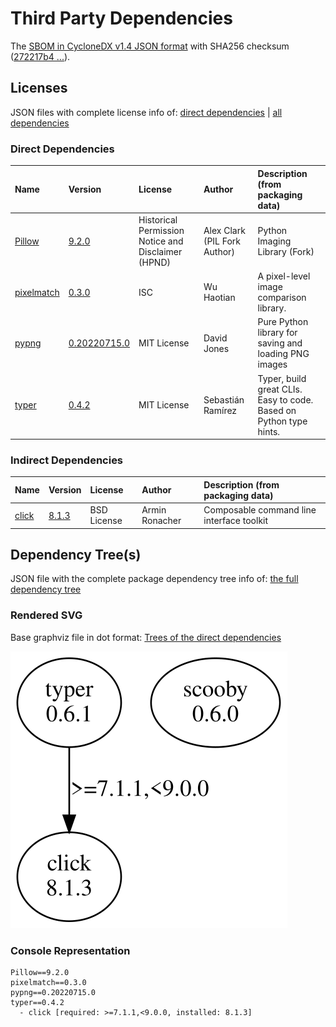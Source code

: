 # Third Party Dependencies

<!--[[[fill sbom_sha256()]]]-->
The [SBOM in CycloneDX v1.4 JSON format](https://github.com/sthagen/pilli/blob/default/sbom.json) with SHA256 checksum ([272217b4 ...](https://raw.githubusercontent.com/sthagen/pilli/default/sbom.json.sha256 "sha256:272217b4dfd5b090031b023eaad531aa3f809353cdf9b36b9c6c921bad3dccef")).
<!--[[[end]]] (checksum: eb1db7147fe175633c5c2b667fb1782e)-->
## Licenses 

JSON files with complete license info of: [direct dependencies](direct-dependency-licenses.json) | [all dependencies](all-dependency-licenses.json)

### Direct Dependencies

<!--[[[fill direct_dependencies_table()]]]-->
| Name                                                  | Version                                                      | License                                            | Author                       | Description (from packaging data)                                  |
|:------------------------------------------------------|:-------------------------------------------------------------|:---------------------------------------------------|:-----------------------------|:-------------------------------------------------------------------|
| [Pillow](https://python-pillow.org)                   | [9.2.0](https://pypi.org/project/Pillow/9.2.0/)              | Historical Permission Notice and Disclaimer (HPND) | Alex Clark (PIL Fork Author) | Python Imaging Library (Fork)                                      |
| [pixelmatch](https://github.com/whtsky/pixelmatch-py) | [0.3.0](https://pypi.org/project/pixelmatch/0.3.0/)          | ISC                                                | Wu Haotian                   | A pixel-level image comparison library.                            |
| [pypng](https://gitlab.com/drj11/pypng)               | [0.20220715.0](https://pypi.org/project/pypng/0.20220715.0/) | MIT License                                        | David Jones                  | Pure Python library for saving and loading PNG images              |
| [typer](https://github.com/tiangolo/typer)            | [0.4.2](https://pypi.org/project/typer/0.4.2/)               | MIT License                                        | Sebastián Ramírez            | Typer, build great CLIs. Easy to code. Based on Python type hints. |
<!--[[[end]]] (checksum: 5f7b767fc4f07b82af508c737bec2226)-->

### Indirect Dependencies

<!--[[[fill indirect_dependencies_table()]]]-->
| Name                                          | Version                                        | License     | Author         | Description (from packaging data)         |
|:----------------------------------------------|:-----------------------------------------------|:------------|:---------------|:------------------------------------------|
| [click](https://palletsprojects.com/p/click/) | [8.1.3](https://pypi.org/project/click/8.1.3/) | BSD License | Armin Ronacher | Composable command line interface toolkit |
<!--[[[end]]] (checksum: dc3a866a7aa3332404bde3da87727cb9)-->

## Dependency Tree(s)

JSON file with the complete package dependency tree info of: [the full dependency tree](package-dependency-tree.json)

### Rendered SVG

Base graphviz file in dot format: [Trees of the direct dependencies](package-dependency-tree.dot.txt)

<img src="https://raw.githubusercontent.com/sthagen/pilli/default/docs/third-party/package-dependency-tree.svg" alt="Trees of the direct dependencies" title="Trees of the direct dependencies"/>

### Console Representation

<!--[[[fill dependency_tree_console_text()]]]-->
````console
Pillow==9.2.0
pixelmatch==0.3.0
pypng==0.20220715.0
typer==0.4.2
  - click [required: >=7.1.1,<9.0.0, installed: 8.1.3]
````
<!--[[[end]]] (checksum: 35454f70b7675f73f48110cf2353a0f3)-->
